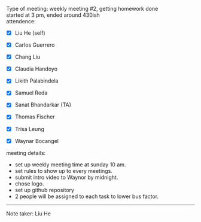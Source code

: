 Type of meeting: weekly meeting #2, getting homework done  
started at 3 pm, ended around 430ish   
attendence:  
* [x] Liu He (self)  
* [x] Carlos Guerrero   
* [x] Chang Liu   
* [x] Claudia Handoyo
* [x] Likith Palabindela   
* [x] Samuel Reda  
* [x] Sanat Bhandarkar (TA)  
* [x] Thomas Fischer  
* [x] Trisa Leung  
* [x] Waynar Bocangel  


meeting details:  
- set up weekly meeting time at sunday 10 am.  
- set rules to show up to every meetings.  
- submit intro video to Waynor by midnight.  
- chose logo. 
- set up github repository
- 2 people will be assigned to each task to lower bus factor.  
<hr>
Note taker: Liu He